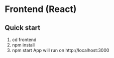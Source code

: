 # Frontend (React)
## Quick start
1. cd frontend
2. npm install
3. npm start
App will run on http://localhost:3000
